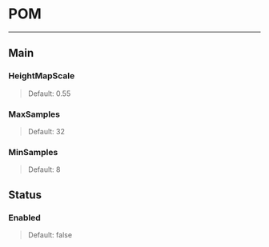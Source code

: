 # POM

---

## Main

### HeightMapScale

>Default: 0.55

### MaxSamples

>Default: 32

### MinSamples

>Default: 8

## Status

### Enabled

>Default: false
